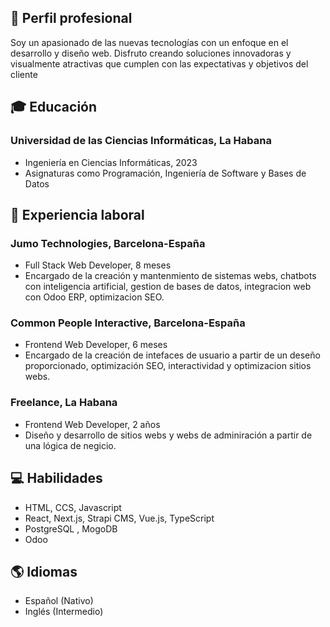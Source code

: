 ## 💼 Perfil profesional
Soy un apasionado de las nuevas tecnologías con un enfoque en el desarrollo y diseño web. Disfruto
creando soluciones innovadoras y visualmente atractivas que cumplen con las expectativas y objetivos del
cliente

## 🎓 Educación

### Universidad de las Ciencias Informáticas, La Habana
- Ingeniería en Ciencias Informáticas, 2023
- Asignaturas como Programación, Ingeniería de Software y Bases de Datos


## 💼 Experiencia laboral

### Jumo Technologies, Barcelona-España
- Full Stack Web Developer, 8 meses
- Encargado de la creación y mantenmiento de sistemas webs, chatbots con inteligencia artificial, gestion de bases de datos, integracion web con Odoo ERP, optimizacion SEO.

### Common People Interactive, Barcelona-España
- Frontend Web Developer, 6 meses
- Encargado de la creación de intefaces de usuario a partir de un deseño proporcionado, optimización SEO, interactividad y optimizacion sitios webs.

### Freelance, La Habana
- Frontend Web Developer, 2 años
- Diseño y desarrollo de sitios webs y webs de adminiración a partir de una lógica de negicio.

## 💻 Habilidades

- HTML, CCS, Javascript 
- React, Next.js, Strapi CMS, Vue.js, TypeScript
- PostgreSQL , MogoDB
- Odoo

## 🌎 Idiomas

- Español (Nativo)
- Inglés (Intermedio)

